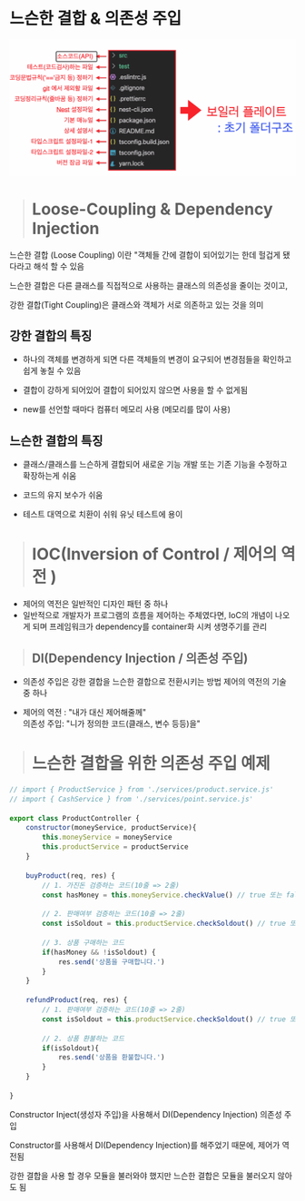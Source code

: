 # **느슨한 결합 & 의존성 주입**

![alt nest.js폴더 구조](/%EA%B0%9C%EB%85%90/images/nest.js%20%EA%B5%AC%EC%A1%B0.png)

> # Loose-Coupling & Dependency Injection<br>

느슨한 결합 (Loose Coupling) 이란 "객체들 간에 결합이 되어있기는 한데 헐겁게 됐다라고 해석 할 수 있음

느슨한 결합은 다른 클래스를 직접적으로 사용하는 클래스의 의존성을 줄이는 것이고,

강한 결합(Tight Coupling)은 클래스와 객체가 서로 의존하고 있는 것을 의미

## 강한 결합의 특징
* 하나의 객체를 변경하게 되면 다른 객체들의 변경이 요구되어 변경점들을 확인하고 쉽게 놓칠 수 있음

* 결합이 강하게 되어있어 결합이 되어있지 않으면 사용을 할 수 없게됨

* new를 선언할 때마다 컴퓨터 메모리 사용 (메모리를 많이 사용)

## 느슨한 결합의 특징
* 클래스/클래스를 느슨하게 결합되어 새로운 기능 개발 또는 기존 기능을 수정하고 확장하는게 쉬움

* 코드의 유지 보수가 쉬움

* 테스트 대역으로 치환이 쉬워 유닛 테스트에 용이

> # IOC(Inversion of Control / 제어의 역전 )
* 제어의 역전은 일반적인 디자인 패턴 중 하나
* 일반적으로 개발자가 프로그램의 흐름을 제어하는 주체였다면, IoC의 개념이 나오게 되며 프레임워크가 dependency를 container화 시켜 생명주기를 관리

> ## DI(Dependency Injection / 의존성 주입)
* 의존성 주입은 강한 결합을 느슨한 결합으로 전환시키는 방법
    제어의 역전의 기술 중 하나

* 제어의 역전 : "내가 대신 제어해줄께"<br>
  의존성 주입: "니가 정의한 코드(클래스, 변수 등등)을"

> # 느슨한 결합을 위한 의존성 주입 예제
```javascript
// import { ProductService } from './services/product.service.js'
// import { CashService } from './services/point.service.js'

export class ProductController {
    constructor(moneyService, productService){
        this.moneyService = moneyService
        this.productService = productService
    }
    
    buyProduct(req, res) {
        // 1. 가진돈 검증하는 코드(10줄 => 2줄)
        const hasMoney = this.moneyService.checkValue() // true 또는 false
    
        // 2. 판매여부 검증하는 코드(10줄 => 2줄)
        const isSoldout = this.productService.checkSoldout() // true 또는 false
    
        // 3. 상품 구매하는 코드
        if(hasMoney && !isSoldout) {
            res.send('상품을 구매합니다.')
        }
    }

    refundProduct(req, res) {
        // 1. 판매여부 검증하는 코드(10줄 => 2줄)
        const isSoldout = this.productService.checkSoldout() // true 또는 false
    
        // 2. 상품 환불하는 코드
        if(isSoldout){
            res.send('상품을 환불합니다.')
        }
    }

}
```

Constructor Inject(생성자 주입)을 사용해서 DI(Dependency Injection) 의존성 주입

Constructor를 사용해서 DI(Dependency Injection)를 해주었기 때문에, 제어가 역전됨

강한 결합을 사용 할 경우 모듈을 불러와야 했지만 느슨한 결합은 모듈을 불러오지 않아도 됨
